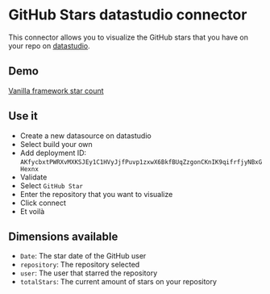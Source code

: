 # GitHub Stars datastudio connector

This connector allows you to visualize the GitHub stars that you have on your repo on [datastudio](https://datastudio.google.com/).

## Demo

[Vanilla framework star count](https://datastudio.google.com/reporting/fe5e5df5-3717-40ac-a288-094dcc954df1)


## Use it 

- Create a new datasource on datastudio
- Select build your own
- Add deployment ID: `AKfycbxtPWRXvMXKSJEy1C1HVyJjfPuvp1zxwX6BkfBUqZzgonCKnIK9qifrfjyNBxGHexnx`
- Validate
- Select `GitHub Star`
- Enter the repository that you want to visualize
- Click connect
- Et voilà

## Dimensions available

- `Date`: The star date of the GitHub user
- `repository`: The repository selected
- `user`: The user that starred the repository
- `totalStars`: The current amount of stars on your repository
